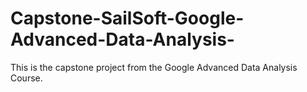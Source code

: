 # Capstone-SailSoft-Google-Advanced-Data-Analysis-
This is the capstone project from the Google Advanced Data Analysis Course. 
